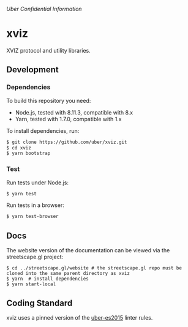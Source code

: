 _Uber Confidential Information_

# xviz

XVIZ protocol and utility libraries.

## Development

### Dependencies

To build this repository you need:

- Node.js, tested with 8.11.3, compatible with 8.x
- Yarn, tested with 1.7.0, compatible with 1.x

To install dependencies, run:

```bash
$ git clone https://github.com/uber/xviz.git
$ cd xviz
$ yarn bootstrap
```

### Test

Run tests under Node.js:

```bash
$ yarn test
```

Run tests in a browser:

```bash
$ yarn test-browser
```

## Docs

The website version of the documentation can be viewed via the streetscape.gl project:

```
$ cd ../streetscape.gl/website # the streetscape.gl repo must be cloned into the same parent directory as xviz
$ yarn  # install dependencies
$ yarn start-local
```

## Coding Standard

xviz uses a pinned version of the
[uber-es2015](https://www.npmjs.com/package/eslint-config-uber-es2015) linter rules.
